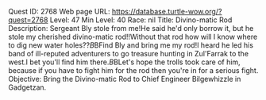 Quest ID: 2768
Web page URL: https://database.turtle-wow.org/?quest=2768
Level: 47
Min Level: 40
Race: nil
Title: Divino-matic Rod
Description: Sergeant Bly stole from me!He said he'd only borrow it, but he stole my cherished divino-matic rod!!Without that rod how will I know where to dig new water holes??$B$BFind Bly and bring me my rod!I heard he led his band of ill-reputed adventurers to go treasure hunting in Zul'Farrak to the west.I bet you'll find him there.$B$BLet's hope the trolls took care of him, because if you have to fight him for the rod then you're in for a serious fight.
Objective: Bring the Divino-matic Rod to Chief Engineer Bilgewhizzle in Gadgetzan.
